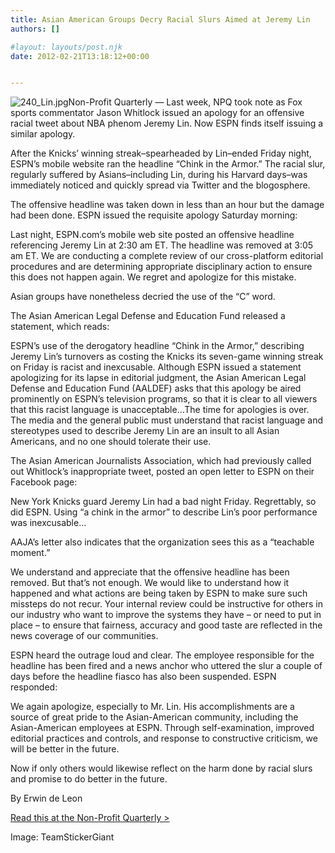 ```yaml
---
title: Asian American Groups Decry Racial Slurs Aimed at Jeremy Lin
authors: []

#layout: layouts/post.njk
date: 2012-02-21T13:18:12+00:00


---
```


![240_Lin.jpg](/uploads/240_Lin.jpg)Non-Profit Quarterly — Last week, NPQ took note as Fox sports commentator Jason Whitlock issued an apology for an offensive racial tweet about NBA phenom Jeremy Lin. Now ESPN finds itself issuing a similar apology.

After the Knicks’ winning streak–spearheaded by Lin–ended Friday night, ESPN’s mobile website ran the headline “Chink in the Armor.” The racial slur, regularly suffered by Asians–including Lin, during his Harvard days–was immediately noticed and quickly spread via Twitter and the blogosphere. 

The offensive headline was taken down in less than an hour but the damage had been done. ESPN issued the requisite apology Saturday morning:

Last night, ESPN.com’s mobile web site posted an offensive headline referencing Jeremy Lin at 2:30 am ET. The headline was removed at 3:05 am ET. We are conducting a complete review of our cross-platform editorial procedures and are determining appropriate disciplinary action to ensure this does not happen again. We regret and apologize for this mistake.

Asian groups have nonetheless decried the use of the “C” word.

The Asian American Legal Defense and Education Fund released a statement, which reads:

ESPN’s use of the derogatory headline “Chink in the Armor,” describing Jeremy Lin’s turnovers as costing the Knicks its seven-game winning streak on Friday is racist and inexcusable. Although ESPN issued a statement apologizing for its lapse in editorial judgment, the Asian American Legal Defense and Education Fund (AALDEF) asks that this apology be aired prominently on ESPN’s television programs, so that it is clear to all viewers that this racist language is unacceptable…The time for apologies is over. The media and the general public must understand that racist language and stereotypes used to describe Jeremy Lin are an insult to all Asian Americans, and no one should tolerate their use.

The Asian American Journalists Association, which had previously called out Whitlock’s inappropriate tweet, posted an open letter to ESPN on their Facebook page:

New York Knicks guard Jeremy Lin had a bad night Friday. Regrettably, so did ESPN. Using “a chink in the armor” to describe Lin’s poor performance was inexcusable…

AAJA’s letter also indicates that the organization sees this as a “teachable moment.” 

We understand and appreciate that the offensive headline has been removed. But that’s not enough. We would like to understand how it happened and what actions are being taken by ESPN to make sure such missteps do not recur. Your internal review could be instructive for others in our industry who want to improve the systems they have – or need to put in place – to ensure that fairness, accuracy and good taste are reflected in the news coverage of our communities.

ESPN heard the outrage loud and clear. The employee responsible for the headline has been fired and a news anchor who uttered the slur a couple of days before the headline fiasco has also been suspended. ESPN responded:

We again apologize, especially to Mr. Lin. His accomplishments are a source of great pride to the Asian-American community, including the Asian-American employees at ESPN. Through self-examination, improved editorial practices and controls, and response to constructive criticism, we will be better in the future.

Now if only others would likewise reflect on the harm done by racial slurs and promise to do better in the future. 

By Erwin de Leon 

[Read this at the Non-Profit Quarterly >][1]

Image: TeamStickerGiant

[1]: https://www.nonprofitquarterly.org/policysocial-context/19840-asian-american-groups-decry-racial-slurs-aimed-at-jeremy-lin.html
